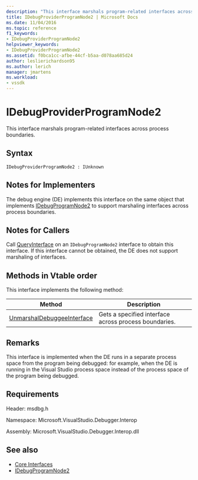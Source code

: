 ```yaml
---
description: "This interface marshals program-related interfaces across process boundaries."
title: IDebugProviderProgramNode2 | Microsoft Docs
ms.date: 11/04/2016
ms.topic: reference
f1_keywords:
- IDebugProviderProgramNode2
helpviewer_keywords:
- IDebugProviderProgramNode2
ms.assetid: f0bca1cc-afbe-44cf-b5aa-d078aa685d24
author: leslierichardson95
ms.author: lerich
manager: jmartens
ms.workload:
- vssdk
---
```

# IDebugProviderProgramNode2
This interface marshals program-related interfaces across process boundaries.

## Syntax

```
IDebugProviderProgramNode2 : IUnknown
```

## Notes for Implementers
 The debug engine (DE) implements this interface on the same object that implements [IDebugProgramNode2](../../../extensibility/debugger/reference/idebugprogramnode2.md) to support marshaling interfaces across process boundaries.

## Notes for Callers
 Call [QueryInterface](/cpp/atl/queryinterface) on an `IDebugProgramNode2` interface to obtain this interface. If this interface cannot be obtained, the DE does not support marshaling of interfaces.

## Methods in Vtable order
 This interface implements the following method:

|Method|Description|
|------------|-----------------|
|[UnmarshalDebuggeeInterface](../../../extensibility/debugger/reference/idebugproviderprogramnode2-unmarshaldebuggeeinterface.md)|Gets a specified interface across process boundaries.|

## Remarks
 This interface is implemented when the DE runs in a separate process space from the program being debugged: for example, when the DE is running in the Visual Studio process space instead of the process space of the program being debugged.

## Requirements
 Header: msdbg.h

 Namespace: Microsoft.VisualStudio.Debugger.Interop

 Assembly: Microsoft.VisualStudio.Debugger.Interop.dll

## See also
- [Core Interfaces](../../../extensibility/debugger/reference/core-interfaces.md)
- [IDebugProgramNode2](../../../extensibility/debugger/reference/idebugprogramnode2.md)
